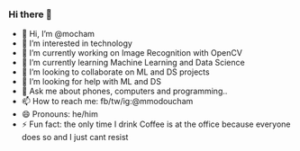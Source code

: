 ### Hi there 👋
- 👋 Hi, I’m @mocham
- 👀 I’m interested in technology
- 🔭 I’m currently working on Image Recognition with OpenCV
- 🌱 I’m currently learning Machine Learning and Data Science
- 👯 I’m looking to collaborate on ML and DS projects
- 🤔 I’m looking for help with ML and DS
- 💬 Ask me about phones, computers and programming..
- 📫 How to reach me: fb/tw/ig:@mmodoucham
- 😄 Pronouns: he/him
- ⚡ Fun fact: the only time I drink Coffee is at the office because everyone does so and I just cant resist
